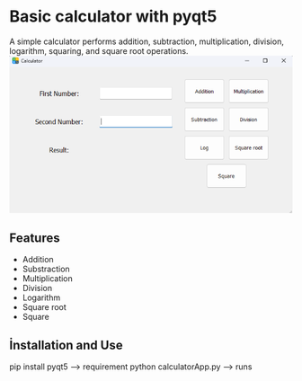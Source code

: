 # Basic calculator with pyqt5
A simple calculator performs addition, subtraction, multiplication, division, logarithm, squaring, and square root operations.
![Screenshot](basic-calculator-image.png)
## Features
- Addition
- Substraction
- Multiplication
- Division
- Logarithm
- Square root
- Square
## İnstallation and Use
pip install pyqt5  --> requirement
python calculatorApp.py --> runs

